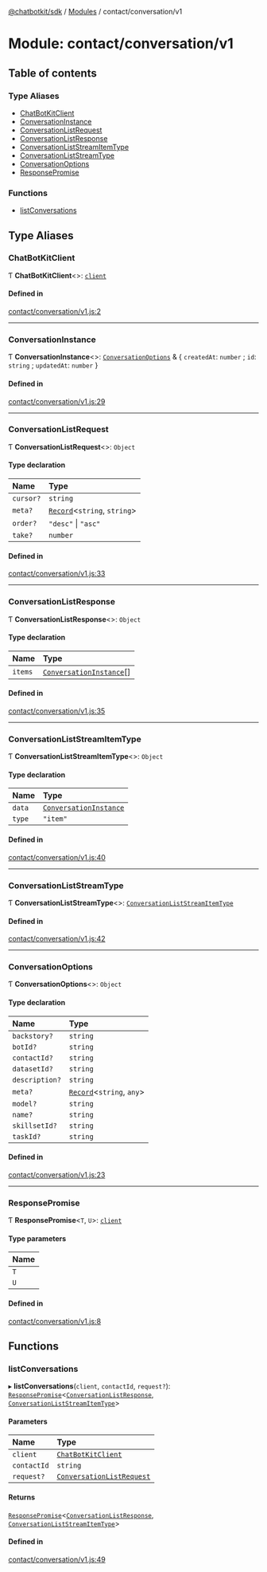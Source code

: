 [@chatbotkit/sdk](../README.md) / [Modules](../modules.md) / contact/conversation/v1

# Module: contact/conversation/v1

## Table of contents

### Type Aliases

- [ChatBotKitClient](contact_conversation_v1.md#chatbotkitclient)
- [ConversationInstance](contact_conversation_v1.md#conversationinstance)
- [ConversationListRequest](contact_conversation_v1.md#conversationlistrequest)
- [ConversationListResponse](contact_conversation_v1.md#conversationlistresponse)
- [ConversationListStreamItemType](contact_conversation_v1.md#conversationliststreamitemtype)
- [ConversationListStreamType](contact_conversation_v1.md#conversationliststreamtype)
- [ConversationOptions](contact_conversation_v1.md#conversationoptions)
- [ResponsePromise](contact_conversation_v1.md#responsepromise)

### Functions

- [listConversations](contact_conversation_v1.md#listconversations)

## Type Aliases

### ChatBotKitClient

Ƭ **ChatBotKitClient**\<\>: [`client`](client.md)

#### Defined in

[contact/conversation/v1.js:2](https://github.com/chatbotkit/node-sdk/blob/main/packages/sdk/src/contact/conversation/v1.js#L2)

___

### ConversationInstance

Ƭ **ConversationInstance**\<\>: [`ConversationOptions`](contact_conversation_v1.md#conversationoptions) & \{ `createdAt`: `number` ; `id`: `string` ; `updatedAt`: `number`  }

#### Defined in

[contact/conversation/v1.js:29](https://github.com/chatbotkit/node-sdk/blob/main/packages/sdk/src/contact/conversation/v1.js#L29)

___

### ConversationListRequest

Ƭ **ConversationListRequest**\<\>: `Object`

#### Type declaration

| Name | Type |
| :------ | :------ |
| `cursor?` | `string` |
| `meta?` | [`Record`]( https://www.typescriptlang.org/docs/handbook/utility-types.html#recordkeys-type )\<`string`, `string`\> |
| `order?` | ``"desc"`` \| ``"asc"`` |
| `take?` | `number` |

#### Defined in

[contact/conversation/v1.js:33](https://github.com/chatbotkit/node-sdk/blob/main/packages/sdk/src/contact/conversation/v1.js#L33)

___

### ConversationListResponse

Ƭ **ConversationListResponse**\<\>: `Object`

#### Type declaration

| Name | Type |
| :------ | :------ |
| `items` | [`ConversationInstance`](contact_conversation_v1.md#conversationinstance)[] |

#### Defined in

[contact/conversation/v1.js:35](https://github.com/chatbotkit/node-sdk/blob/main/packages/sdk/src/contact/conversation/v1.js#L35)

___

### ConversationListStreamItemType

Ƭ **ConversationListStreamItemType**\<\>: `Object`

#### Type declaration

| Name | Type |
| :------ | :------ |
| `data` | [`ConversationInstance`](contact_conversation_v1.md#conversationinstance) |
| `type` | ``"item"`` |

#### Defined in

[contact/conversation/v1.js:40](https://github.com/chatbotkit/node-sdk/blob/main/packages/sdk/src/contact/conversation/v1.js#L40)

___

### ConversationListStreamType

Ƭ **ConversationListStreamType**\<\>: [`ConversationListStreamItemType`](contact_conversation_v1.md#conversationliststreamitemtype)

#### Defined in

[contact/conversation/v1.js:42](https://github.com/chatbotkit/node-sdk/blob/main/packages/sdk/src/contact/conversation/v1.js#L42)

___

### ConversationOptions

Ƭ **ConversationOptions**\<\>: `Object`

#### Type declaration

| Name | Type |
| :------ | :------ |
| `backstory?` | `string` |
| `botId?` | `string` |
| `contactId?` | `string` |
| `datasetId?` | `string` |
| `description?` | `string` |
| `meta?` | [`Record`]( https://www.typescriptlang.org/docs/handbook/utility-types.html#recordkeys-type )\<`string`, `any`\> |
| `model?` | `string` |
| `name?` | `string` |
| `skillsetId?` | `string` |
| `taskId?` | `string` |

#### Defined in

[contact/conversation/v1.js:23](https://github.com/chatbotkit/node-sdk/blob/main/packages/sdk/src/contact/conversation/v1.js#L23)

___

### ResponsePromise

Ƭ **ResponsePromise**\<`T`, `U`\>: [`client`](client.md)

#### Type parameters

| Name |
| :------ |
| `T` |
| `U` |

#### Defined in

[contact/conversation/v1.js:8](https://github.com/chatbotkit/node-sdk/blob/main/packages/sdk/src/contact/conversation/v1.js#L8)

## Functions

### listConversations

▸ **listConversations**(`client`, `contactId`, `request?`): [`ResponsePromise`](../classes/client.ResponsePromise.md)\<[`ConversationListResponse`](contact_conversation_v1.md#conversationlistresponse), [`ConversationListStreamItemType`](contact_conversation_v1.md#conversationliststreamitemtype)\>

#### Parameters

| Name | Type |
| :------ | :------ |
| `client` | [`ChatBotKitClient`](../classes/client.ChatBotKitClient.md) |
| `contactId` | `string` |
| `request?` | [`ConversationListRequest`](contact_conversation_v1.md#conversationlistrequest) |

#### Returns

[`ResponsePromise`](../classes/client.ResponsePromise.md)\<[`ConversationListResponse`](contact_conversation_v1.md#conversationlistresponse), [`ConversationListStreamItemType`](contact_conversation_v1.md#conversationliststreamitemtype)\>

#### Defined in

[contact/conversation/v1.js:49](https://github.com/chatbotkit/node-sdk/blob/main/packages/sdk/src/contact/conversation/v1.js#L49)
